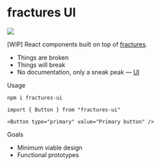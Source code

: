 # fractures UI

![](https://travis-ci.org/fractures/fractures-ui.svg)

[WIP] React components built on top of [fractures](https://github.com/fractures/fractures).

-   Things are broken
-   Things will break
-   No documentation, only a sneak peak — [UI](https://fractures.space/ui)

Usage

```
npm i fractures-ui

import { Button } from "fractures-ui"

<Button type="primary" value="Primary button" />
```

Goals

-   Minimum viable design
-   Functional prototypes
